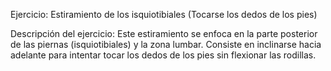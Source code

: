 Ejercicio: Estiramiento de los isquiotibiales (Tocarse los dedos de los pies)

Descripción del ejercicio:
Este estiramiento se enfoca en la parte posterior de las piernas (isquiotibiales) y la zona lumbar.
 Consiste en inclinarse hacia adelante para intentar tocar los dedos de los pies sin flexionar las rodillas.


